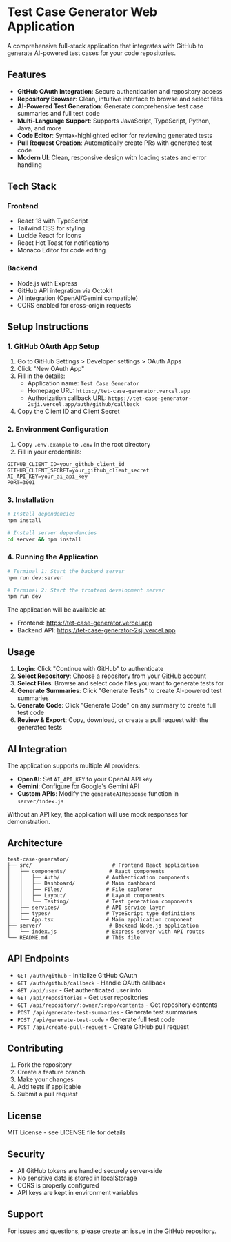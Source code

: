 # Test Case Generator Web Application

A comprehensive full-stack application that integrates with GitHub to generate AI-powered test cases for your code repositories.

## Features

- **GitHub OAuth Integration**: Secure authentication and repository access
- **Repository Browser**: Clean, intuitive interface to browse and select files
- **AI-Powered Test Generation**: Generate comprehensive test case summaries and full test code
- **Multi-Language Support**: Supports JavaScript, TypeScript, Python, Java, and more
- **Code Editor**: Syntax-highlighted editor for reviewing generated tests
- **Pull Request Creation**: Automatically create PRs with generated test code
- **Modern UI**: Clean, responsive design with loading states and error handling

## Tech Stack

### Frontend
- React 18 with TypeScript
- Tailwind CSS for styling
- Lucide React for icons
- React Hot Toast for notifications
- Monaco Editor for code editing

### Backend
- Node.js with Express
- GitHub API integration via Octokit
- AI integration (OpenAI/Gemini compatible)
- CORS enabled for cross-origin requests

## Setup Instructions

### 1. GitHub OAuth App Setup

1. Go to GitHub Settings > Developer settings > OAuth Apps
2. Click "New OAuth App"
3. Fill in the details:
   - Application name: `Test Case Generator`
   - Homepage URL: `https://tet-case-generator.vercel.app`
   - Authorization callback URL: `https://tet-case-generator-2sji.vercel.app/auth/github/callback`
4. Copy the Client ID and Client Secret

### 2. Environment Configuration

1. Copy `.env.example` to `.env` in the root directory
2. Fill in your credentials:

```env
GITHUB_CLIENT_ID=your_github_client_id
GITHUB_CLIENT_SECRET=your_github_client_secret
AI_API_KEY=your_ai_api_key
PORT=3001
```

### 3. Installation

```bash
# Install dependencies
npm install

# Install server dependencies
cd server && npm install
```

### 4. Running the Application

```bash
# Terminal 1: Start the backend server
npm run dev:server

# Terminal 2: Start the frontend development server
npm run dev
```

The application will be available at:
- Frontend: https://tet-case-generator.vercel.app
- Backend API: https://tet-case-generator-2sji.vercel.app

## Usage

1. **Login**: Click "Continue with GitHub" to authenticate
2. **Select Repository**: Choose a repository from your GitHub account
3. **Select Files**: Browse and select code files you want to generate tests for
4. **Generate Summaries**: Click "Generate Tests" to create AI-powered test summaries
5. **Generate Code**: Click "Generate Code" on any summary to create full test code
6. **Review & Export**: Copy, download, or create a pull request with the generated tests

## AI Integration

The application supports multiple AI providers:

- **OpenAI**: Set `AI_API_KEY` to your OpenAI API key
- **Gemini**: Configure for Google's Gemini API
- **Custom APIs**: Modify the `generateAIResponse` function in `server/index.js`

Without an API key, the application will use mock responses for demonstration.

## Architecture

```
test-case-generator/
├── src/                          # Frontend React application
│   ├── components/              # React components
│   │   ├── Auth/               # Authentication components
│   │   ├── Dashboard/          # Main dashboard
│   │   ├── Files/              # File explorer
│   │   ├── Layout/             # Layout components
│   │   └── Testing/            # Test generation components
│   ├── services/               # API service layer
│   ├── types/                  # TypeScript type definitions
│   └── App.tsx                 # Main application component
├── server/                      # Backend Node.js application
│   └── index.js                # Express server with API routes
└── README.md                   # This file
```

## API Endpoints

- `GET /auth/github` - Initialize GitHub OAuth
- `GET /auth/github/callback` - Handle OAuth callback
- `GET /api/user` - Get authenticated user info
- `GET /api/repositories` - Get user repositories
- `GET /api/repository/:owner/:repo/contents` - Get repository contents
- `POST /api/generate-test-summaries` - Generate test summaries
- `POST /api/generate-test-code` - Generate full test code
- `POST /api/create-pull-request` - Create GitHub pull request

## Contributing

1. Fork the repository
2. Create a feature branch
3. Make your changes
4. Add tests if applicable
5. Submit a pull request

## License

MIT License - see LICENSE file for details

## Security

- All GitHub tokens are handled securely server-side
- No sensitive data is stored in localStorage
- CORS is properly configured
- API keys are kept in environment variables

## Support

For issues and questions, please create an issue in the GitHub repository.